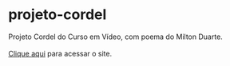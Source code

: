 # projeto-cordel
Projeto Cordel do Curso em Vídeo, com poema do Milton Duarte.\
\
<a href="https://dhyigo.github.io/projeto-cordel/" target="_blank">Clique aqui</a> para acessar o site.
